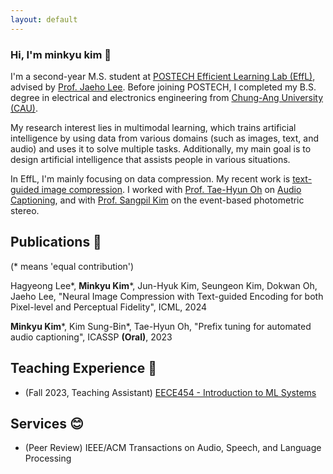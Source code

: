 ```yaml
---
layout: default
---
```


### Hi, I'm minkyu kim 👋
I'm a second-year M.S. student at [POSTECH Efficient Learning Lab (EffL)](http://effl.postech.ac.kr), advised by [Prof. Jaeho Lee](https://jaeho-lee.github.io). Before joining POSTECH, I completed my B.S. degree in electrical and electronics engineering from [Chung-Ang University (CAU)](https://www.cau.ac.kr/).

My research interest lies in multimodal learning, which trains artificial intelligence by using data from various domains (such as images, text, and audio) and uses it to solve multiple tasks. Additionally, my main goal is to design artificial intelligence that assists people in various situations.

In EffL, I'm mainly focusing on data compression. My recent work is [text-guided image compression](https://taco-nic.github.io). I worked with [Prof. Tae-Hyun Oh](https://ami.postech.ac.kr/members/tae-hyun-oh) on [Audio Captioning](https://prefixaac.github.io), and with [Prof. Sangpil Kim](https://kuaicv.com/professor/) on the event-based photometric stereo. 

<!--Text can be **bold**, _italic_, or ~~strikethrough~~. -->

## Publications 📜

(\* means 'equal contribution')

Hagyeong Lee\*, **Minkyu Kim**\*, Jun-Hyuk Kim, Seungeon Kim, Dokwan Oh, Jaeho Lee, "Neural Image Compression with Text-guided Encoding for both Pixel-level and Perceptual Fidelity", ICML, 2024

**Minkyu Kim**\*, Kim Sung-Bin\*, Tae-Hyun Oh, "Prefix tuning for automated audio captioning", ICASSP **(Oral)**, 2023


## Teaching Experience  📝

* (Fall 2023, Teaching Assistant) [EECE454 - Introduction to ML Systems](https://jaeho-lee.github.io/docs/teaching/fall23/)


## Services 😊
* (Peer Review) IEEE/ACM Transactions on Audio, Speech, and Language Processing



<!--[Link to another page](./another-page.html).

There should be whitespace between paragraphs.

There should be whitespace between paragraphs. We recommend including a README, or a file with information about your project.

# Header 1

This is a normal paragraph following a header. GitHub is a code hosting platform for version control and collaboration. It lets you and others work together on projects from anywhere.

## Header 2

> This is a blockquote following a header.
>
> When something is important enough, you do it even if the odds are not in your favor.

### Header 3

```js
// Javascript code with syntax highlighting.
var fun = function lang(l) {
  dateformat.i18n = require('./lang/' + l)
  return true;
}
```

```ruby
# Ruby code with syntax highlighting
GitHubPages::Dependencies.gems.each do |gem, version|
  s.add_dependency(gem, "= #{version}")
end
```

#### Header 4

*   This is an unordered list following a header.
*   This is an unordered list following a header.
*   This is an unordered list following a header.

##### Header 5

1.  This is an ordered list following a header.
2.  This is an ordered list following a header.
3.  This is an ordered list following a header.

###### Header 6

| head1        | head two          | three |
|:-------------|:------------------|:------|
| ok           | good swedish fish | nice  |
| out of stock | good and plenty   | nice  |
| ok           | good `oreos`      | hmm   |
| ok           | good `zoute` drop | yumm  |

### There's a horizontal rule below this.

* * *

### Here is an unordered list:

*   Item foo
*   Item bar
*   Item baz
*   Item zip

### And an ordered list:

1.  Item one
1.  Item two
1.  Item three
1.  Item four

### And a nested list:

- level 1 item
  - level 2 item
  - level 2 item
    - level 3 item
    - level 3 item
- level 1 item
  - level 2 item
  - level 2 item
  - level 2 item
- level 1 item
  - level 2 item
  - level 2 item
- level 1 item

### Small image

![Octocat](https://github.githubassets.com/images/icons/emoji/octocat.png)

### Large image

![Branching](https://guides.github.com/activities/hello-world/branching.png)


### Definition lists can be used with HTML syntax.

<dl>
<dt>Name</dt>
<dd>Godzilla</dd>
<dt>Born</dt>
<dd>1952</dd>
<dt>Birthplace</dt>
<dd>Japan</dd>
<dt>Color</dt>
<dd>Green</dd>
</dl>

```
Long, single-line code blocks should not wrap. They should horizontally scroll if they are too long. This line should be long enough to demonstrate this.
```

```
The final element.
```
 -->